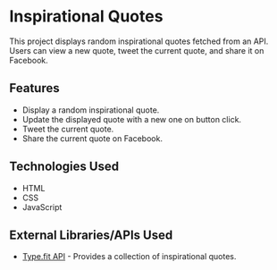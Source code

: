 # Inspirational Quotes

This project displays random inspirational quotes fetched from an API. Users can view a new quote, tweet the current quote, and share it on Facebook.

## Features

- Display a random inspirational quote.
- Update the displayed quote with a new one on button click.
- Tweet the current quote.
- Share the current quote on Facebook.

## Technologies Used

- HTML
- CSS
- JavaScript

## External Libraries/APIs Used

- [Type.fit API](https://type.fit/api/quotes) - Provides a collection of inspirational quotes.
